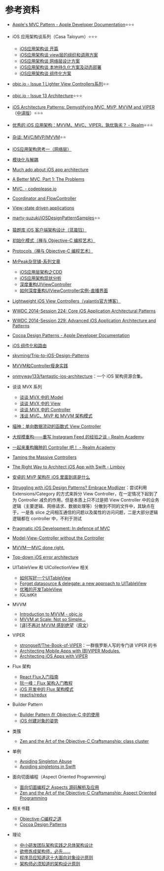 # 参考资料


- [Apple's MVC Pattern - Apple Developer Documentation](https://developer.apple.com/library/content/documentation/General/Conceptual/DevPedia-CocoaCore/MVC.html)⭐️⭐️⭐️

- iOS 应用架构谈系列（Casa Taloyum）⭐️⭐️⭐️
  - [iOS应用架构谈 开篇](http://casatwy.com/iosying-yong-jia-gou-tan-kai-pian.html) 
  - [iOS应用架构谈 view层的组织和调用方案](http://casatwy.com/iosying-yong-jia-gou-tan-viewceng-de-zu-zhi-he-diao-yong-fang-an.html)
  - [iOS应用架构谈 网络层设计方案](http://casatwy.com/iosying-yong-jia-gou-tan-wang-luo-ceng-she-ji-fang-an.html)
  - [iOS应用架构谈 本地持久化方案及动态部署](http://casatwy.com/iosying-yong-jia-gou-tan-ben-di-chi-jiu-hua-fang-an-ji-dong-tai-bu-shu.html) 
  - [iOS应用架构谈 组件化方案](http://casatwy.com/iOS-Modulization.html)

- [objc.io - Issue 1 Lighter View Controllers系列](https://www.objc.io/issues/1-view-controllers/)⭐️⭐️

- [objc.io - Issue 13 Architecture](https://www.objc.io/issues/13-architecture/)⭐️⭐️⭐️

- [iOS Architecture Patterns: Demystifying MVC, MVP, MVVM and VIPER ](https://medium.com/ios-os-x-development/ios-architecture-patterns-ecba4c38de52?source=userActivityShare-83b58fb60d90-1496985895)（[中译版](http://www.cocoachina.com/ios/20160108/14916.html)）⭐️⭐️⭐️

- [优秀的 iOS 应用架构：MVVM、MVC、VIPER，孰优孰劣？ - Realm](https://academy.realm.io/cn/posts/krzysztof-zablocki-mDevCamp-ios-architecture-mvvm-mvc-viper/)⭐️⭐️⭐️

- [杂谈: MVC/MVP/MVVM](http://www.jianshu.com/p/eedbc820d40a)⭐️⭐️

- [IOS应用架构思考一（网络层）](https://blog.cnbluebox.com/blog/2015/05/07/architecture-ios-1/)

- [模块化与解耦](https://blog.cnbluebox.com/blog/2015/11/28/module-and-decoupling/)

- [Much ado about iOS app architecture](http://aplus.rs/2017/much-ado-about-ios-app-architecture)

- [A Better MVC, Part 1: The Problems](https://davedelong.com/blog/2017/11/06/a-better-mvc-part-1-the-problems)

- [MVC. - codeplease.io](http://codeplease.io/2017/11/19/mvc/)

- [Coordinator and FlowController ](https://github.com/onmyway133/blog/issues/106)

- [View-state driven applications](https://www.cocoawithlove.com/blog/view-state-driven-applications.html)

- [marty-suzuki/iOSDesignPatternSamples](https://github.com/marty-suzuki/iOSDesignPatternSamples/issues/7)⭐️⭐️

- [猿题库 iOS 客户端架构设计（蓝晨钰）](http://gracelancy.com/blog/2016/01/06/ape-ios-arch-design/)

- [初始化模式（禅与 Objective-C 编程艺术）](https://github.com/oa414/objc-zen-book-cn/#初始化模式)

- [Protocols（禅与 Objective-C 编程艺术）](https://github.com/oa414/objc-zen-book-cn/#protocols)

- [MrPeak杂货铺-系列文章](http://mrpeak.cn)
  -  [iOS应用层架构之CDD](http://mrpeak.cn/blog/cdd/)
  - [iOS应用架构现状分析](http://mrpeak.cn/blog/ios-arch/)
  - [深度重构UIViewController](http://mrpeak.cn/blog/controller/)
  - [如何深度重构UIViewController实例-直播界面](http://mrpeak.cn/blog/controller-demo/)

- [Lightweight iOS View Controllers（yalantis官方博客）](https://yalantis.com/blog/lightweight-ios-view-controllers-separate-data-sources-guided-mvc/)

- [WWDC 2014-Session 224: Core iOS Application Architectural Patterns](https://developer.apple.com/videos/play/wwdc2014/224/)

- [WWDC 2014-Session 229: Advanced iOS Application Architecture and Patterns](https://developer.apple.com/videos/play/wwdc2014/229/)

- [Cocoa Design Patterns - Apple Developer Documentation](https://developer.apple.com/legacy/library/documentation/Cocoa/Conceptual/CocoaFundamentals/CocoaDesignPatterns/CocoaDesignPatterns.html)

- [iOS 组件化和路由](https://github.com/ShannonChenCHN/iOSLevelingUp/issues/40) 

- [skyming/Trip-to-iOS-Design-Patterns](https://github.com/skyming/Trip-to-iOS-Design-Patterns)

- [MVVM和Controller瘦身实践](https://github.com/LeoMobileDeveloper/Blogs/blob/master/iOS/MVVM%20and%20Controller%20thin.md)

- [onmyway133/fantastic-ios-architecture](https://github.com/onmyway133/fantastic-ios-architecture)：一个 iOS 架构资源合集。


- 谈谈 MVX 系列
  - [谈谈 MVX 中的 Model](http://draveness.me/mvx-model.html)
  - [谈谈 MVX 中的 View](http://draveness.me/mvx-view.html)
  - [谈谈 MVX 中的 Controller](http://draveness.me/mvx-controller.html)
  - [浅谈 MVC、MVP 和 MVVM 架构模式](http://draveness.me/mvx.html)

- [喵神：单向数据流动的函数式 View Controller](https://onevcat.com/2017/07/state-based-viewcontroller/)

- [大规模重构——重写 Instagram Feed 的经验之谈 - Realm Academy](https://academy.realm.io/cn/posts/tryswift-ryan-nystrom-refactoring-at-scale-lessons-learned-rewriting-instagram-feed/)

- [一起来重构臃肿的 Controller 吧！ - Realm Academy](https://academy.realm.io/cn/posts/andy-matuschak-refactor-mega-controller/)

- [Taming the Massive Controllers](https://academy.realm.io/posts/taming-massive-controller-altconf-2017-azam/)

- [The Right Way to Architect iOS App with Swift - Limboy](http://limboy.me/tech/2017/06/22/the-right-way-to-ios-architecture.html)


- [安卓的 MVP 架构在 iOS 里面到底是什么](https://mp.weixin.qq.com/s?__biz=MzI0NzI1NzU5NA==&mid=2247483715&idx=1&sn=720cd59aa03cf4856b1bfaea47b6362c&chksm=e9b381d6dec408c054c20f62e50491e529fad790d805bf330364fc107dc28c0810f276b445a4&mpshare=1&scene=23&srcid=1008H6aDSqQf6LHPtUv9VrJk#rd)

- [Struggling with iOS Design Patterns? Embrace Modlizer](https://medium.com/ios-os-x-development/struggling-with-ios-design-patterns-embrace-modlizer-85d621d4e734)：尝试利用 Extensions/Category 的方式来拆分 View Controller，在一定情况下起到了为 Controller 减负的作用，但是本质上只不过是把 View Controller 中的业务逻辑（主要逻辑、网络请求、数据处理等）分散到不同的文件中，其缺点在于，一是各 slice 之间相互通信的问题以及属性的访问问题，二是大部分逻辑逻辑都在 controller 中，不利于测试

- [Pragmatic iOS Development: In defence of MVC](https://www.netguru.co/codestories/pragmatic-ios-development-in-defence-of-mvc)

- [Model-View-Controller without the Controller](https://www.cocoawithlove.com/blog/mvc-without-the-c.html)

- [MVVM — MVC done right.](https://medium.com/@sunshinejr/why-mvvm-mvc-as-we-know-is-a-lie-and-why-im-fine-with-it-d8bc14be1f17)

- [Top-down iOS error architecture](https://medium.com/@londeix/top-down-error-architecture-d8715a28d1ad)

- UITableView 和 UICollectionView 相关
  - [如何写好一个UITableView](http://www.jianshu.com/p/504c61a9dc82)
  - [Forget datasource & delegate: a new approach to UITableView](http://danielemargutti.com/2017/10/08/forget-datasource-delegates-a-new-approach-to-uitableview/)
  - [优雅的开发TableView](https://github.com/LeoMobileDeveloper/Blogs/blob/master/Swift/Elegant%20TableView.md)
  - IGListKit


- MVVM
  - [Introduction to MVVM - objc.io](https://www.objc.io/issues/13-architecture/mvvm/)
  - [MVVM at Scale: Not so Simple...](https://academy.realm.io/posts/try-swift-nyc-2017-nataliya-patsovska-mvvm-at-scale/)
  - [[译]不再对 MVVM 感到绝望](https://juejin.im/post/5a782d0d5188257a856f1dd7)（[原文](https://medium.com/flawless-app-stories/how-to-use-a-model-view-viewmodel-architecture-for-ios-46963c67be1b)）

- VIPER
  - [strongself/The-Book-of-VIPER](https://github.com/strongself/The-Book-of-VIPER)：一群俄罗斯人写的专门讲 VIPER 的书
  - [Architecting Mobile Apps with (B)VIPER Modules.](https://medium.com/mobile-travel-technologies/architecting-mobile-apps-with-b-viper-modules-e94e277c8d68) 
  - [Architecting iOS Apps with VIPER](https://www.objc.io/issues/13-architecture/viper/)

- Flux 架构
  - [React Flux入门指南](http://www.cocoachina.com/webapp/20151008/13649.html)
  - [阮一峰：Flux 架构入门教程](http://www.ruanyifeng.com/blog/2016/01/flux.html)
  - [ iOS 开发中的 Flux 架构模式](https://juejin.im/entry/57972cdcc4c97100542c2ed4)
  - [reactjs/redux](https://github.com/reactjs/redux)

- Builder Pattern
  - [Builder Pattern 在 Objective-C 中的使用](http://limboy.me/tech/2015/02/07/builder-pattern.html)
  - [iOS 创建对象的姿势](http://mrpeak.cn/blog/ios-init/)

- 类簇
  - [Zen and the Art of the Objective-C Craftsmanship: class cluster](https://github.com/objc-zen/objc-zen-book#class-cluster)
  
- 单例
  - [Avoiding Singleton Abuse](https://www.objc.io/issues/13-architecture/singletons/)
  - [Avoiding singletons in Swift](https://www.swiftbysundell.com/posts/avoiding-singletons-in-swift)

- 面向切面编程（Aspect Oriented Programming）
  - [面向切面编程之 Aspects 源码解析及应用](http://wereadteam.github.io/2016/06/30/Aspects/)
  - [Zen and the Art of the Objective-C Craftsmanship: Aspect Oriented Programming](https://github.com/objc-zen/objc-zen-book#aspect-oriented-programming)

- 相关书籍
  - [Objective-C编程之道](https://book.douban.com/subject/6920082/)
  - [Cocoa Design Patterns](https://book.douban.com/subject/3688896/)
  
  
- 理论
  - [中小研发团队架构实践之总体架构设计](https://mp.weixin.qq.com/s?__biz=MjM5MDE0Mjc4MA==&mid=2650998176&idx=1&sn=968965208a80dbc3434858d0bdfa82f1&chksm=bdbefdf38ac974e58bceb010823935eddac07bc6cabc2ec99de8f7d0941d64b84c2806b36ec6&mpshare=1&scene=1&srcid=1014iON7zGAv9501Wy6IuzoV#rd)
  - [欲修炼成架构师，必先……](https://mp.weixin.qq.com/s?__biz=MjM5MDE0Mjc4MA==&mid=2650998234&idx=1&sn=3462bdaf2e7c6ec5166d28b30e0e0661&chksm=bdbefd898ac9749fe397bd169ca1d324262aca2e7cc60f28378e28d53cdc50ff24a86e1584ea&mpshare=1&scene=1&srcid=10146MRGZcJKCiXJqBkSSl5P#rd)
  - [程序员应知道这十大面向对象设计原则](https://mp.weixin.qq.com/s?__biz=MzAxMTAzMTExMQ==&mid=400214748&idx=1&sn=10edf6be34bdf05a8ae2b19d5f8bf530&mpshare=1&scene=1&srcid=1006JWP1Gag8hpxYNO86m8Mj#wechat_redirect)
  - [架构师必须知道的架构设计原则](https://mp.weixin.qq.com/s?__biz=MjM5MDE0Mjc4MA==&mid=2650998170&idx=1&sn=6defd4f0a9fdb5cf93e6977080c61c70&chksm=bdbefdc98ac974df257d1e9ea08b3f86347fcce53366b3963cf17394c428d265afcffd387a75&mpshare=1&scene=1&srcid=1006rA4BX7qqnNZToRsP3H7j#rd)

